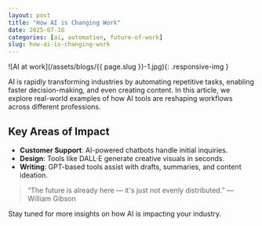 ```yaml
---
layout: post
title: "How AI is Changing Work"
date: 2025-07-16
categories: [ai, automation, future-of-work]
slug: how-ai-is-changing-work
---
```

![AI at work](/assets/blogs/{{ page.slug }}-1.jpg){: .responsive-img }

AI is rapidly transforming industries by automating repetitive tasks, enabling faster decision-making, and even creating content. In this article, we explore real-world examples of how AI tools are reshaping workflows across different professions.

## Key Areas of Impact

- **Customer Support**: AI-powered chatbots handle initial inquiries.
- **Design**: Tools like DALL·E generate creative visuals in seconds.
- **Writing**: GPT-based tools assist with drafts, summaries, and content ideation.

> “The future is already here — it's just not evenly distributed.” — William Gibson

Stay tuned for more insights on how AI is impacting your industry.
